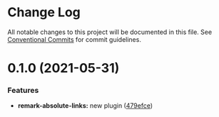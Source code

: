 # Change Log

All notable changes to this project will be documented in this file.
See [Conventional Commits](https://conventionalcommits.org) for commit guidelines.

# 0.1.0 (2021-05-31)


### Features

* **remark-absolute-links:** new plugin ([479efce](https://github.com/adaltas/remark-gatsby-plugins/commit/479efce891eaca3893290d453a6c689ae5493fd8))
